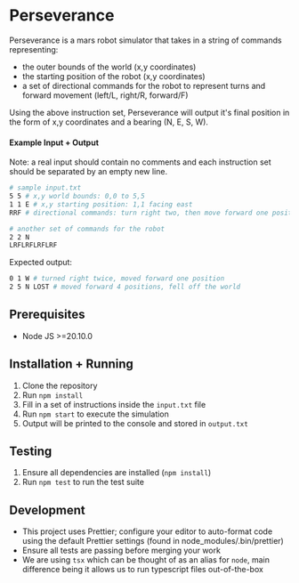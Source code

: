 # Perseverance

Perseverance is a mars robot simulator that takes in a string of commands representing:
- the outer bounds of the world (x,y coordinates)
- the starting position of the robot (x,y coordinates)
- a set of directional commands for the robot to represent turns and forward movement (left/L, right/R, forward/F)

Using the above instruction set, Perseverance will output it's final position in the form of x,y coordinates and a bearing (N, E, S, W).

#### Example Input + Output

Note: a real input should contain no comments and each instruction set should be separated by an empty new line.
```bash
# sample input.txt
5 5 # x,y world bounds: 0,0 to 5,5
1 1 E # x,y starting position: 1,1 facing east
RRF # directional commands: turn right two, then move forward one position

# another set of commands for the robot
2 2 N
LRFLRFLRFLRF
```

Expected output:
```bash
0 1 W # turned right twice, moved forward one position
2 5 N LOST # moved forward 4 positions, fell off the world
```


## Prerequisites

- Node JS >=20.10.0

## Installation + Running

1. Clone the repository
2. Run `npm install`
3. Fill in a set of instructions inside the `input.txt` file
4. Run `npm start` to execute the simulation
5. Output will be printed to the console and stored in `output.txt`

## Testing

1. Ensure all dependencies are installed (`npm install`)
2. Run `npm test` to run the test suite

## Development

- This project uses Prettier; configure your editor to auto-format code using the default Prettier settings (found in node_modules/.bin/prettier)
- Ensure all tests are passing before merging your work
- We are using `tsx` which can be thought of as an alias for `node`, main difference being it allows us to run typescript files out-of-the-box
